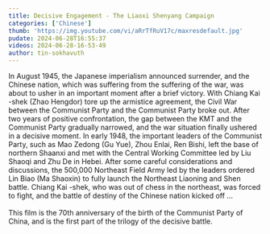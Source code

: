 ```yaml
---
title: Decisive Engagement - The Liaoxi Shenyang Campaign
categories: ['Chinese']
thumb: 'https://img.youtube.com/vi/aRrTfRuV17c/maxresdefault.jpg'
pudate: 2024-06-28T16:55:37
videos: 2024-06-28-16-53-49
author: tin-sokhavuth
---
```

In August 1945, the Japanese imperialism announced surrender, and the Chinese nation, which was suffering from the suffering of the war, was about to usher in an important moment after a brief victory. With Chiang Kai -shek (Zhao Hengdor) tore up the armistice agreement, the Civil War between the Communist Party and the Communist Party broke out. After two years of positive confrontation, the gap between the KMT and the Communist Party gradually narrowed, and the war situation finally ushered in a decisive moment. In early 1948, the important leaders of the Communist Party, such as Mao Zedong (Gu Yue), Zhou Enlai, Ren Bishi, left the base of northern Shaanxi and met with the Central Working Committee led by Liu Shaoqi and Zhu De in Hebei. After some careful considerations and discussions, the 500,000 Northeast Field Army led by the leaders ordered Lin Biao (Ma Shaoxin) to fully launch the Northeast Liaoning and Shen battle. Chiang Kai -shek, who was out of chess in the northeast, was forced to fight, and the battle of destiny of the Chinese nation kicked off ...
<br/><br/>
This film is the 70th anniversary of the birth of the Communist Party of China, and is the first part of the trilogy of the decisive battle.